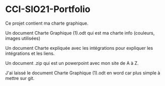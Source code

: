 # CCI-SIO21-Portfolio

Ce projet contient ma charte graphique. 

Un document Charte Graphique (1).odt qui est ma charte info (couleurs, images utilisées)

Un document Charte expliquée avec les intégrations pour expliquer les intégrations et les liens.

Un document .zip qui est un powerpoint avec mon site de A à Z.

J'ai laissé le document Charte Graphique (1).odt en word car plus simple à mettre sur git.

